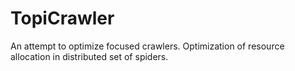 # TopiCrawler

An attempt to optimize focused crawlers. Optimization of resource allocation in distributed set of spiders.
